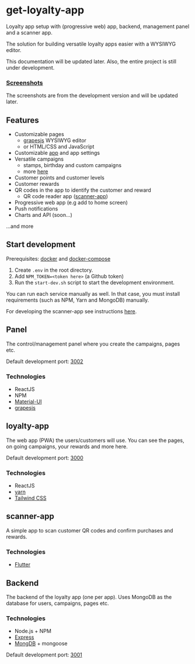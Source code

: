 # get-loyalty-app

Loyalty app setup with (progressive web) app, backend, management panel and a scanner app.

The solution for building versatile loyalty apps easier with a WYSIWYG editor.

This documentation will be updated later. Also, the entire project is still under development.

### [Screenshots](screenshots.md)
The screenshots are from the development version and will be updated later.

## Features

- Customizable pages
    - [grapesjs](https://grapesjs.com/) WYSIWYG editor
    - or HTML/CSS and JavaScript
- Customizable [app](../../loyalty-app) and app settings
- Versatile campaigns
    - stamps, birthday and custom campaigns
    - more [here](../../loyalty-campaigns)
- Customer points and customer levels
- Customer rewards
- QR codes in the app to identify the customer and reward
    - QR code reader app ([scanner-app](../scanner-app))
- Progressive web app (e.g add to home screen)
- Push notifications
- Charts and API (soon...)

...and more

## Start development

Prerequisites: [docker](https://docs.docker.com/engine/install/) and [docker-compose](https://docs.docker.com/compose/install/)

1. Create `.env` in the root directory.
2. Add `NPM_TOKEN=<token here>` (a Github token)
3. Run the `start-dev.sh` script to start the development environment.

You can run each service manually as well. In that case, you must install requirements (such as NPM, Yarn and MongoDB) manually.

For developing the scanner-app see instructions [here](/scanner-app/README.md).

## Panel

The control/management panel where you create the campaigns, pages etc.

Default development port: [3002](http://localhost:3002)

### Technologies

- ReactJS
- NPM
- [Material-UI](https://material-ui.com/)
- [grapesjs](https://grapesjs.com/)

## loyalty-app

The web app (PWA) the users/customers will use. You can see the pages, on going campaigns, your rewards and more here.

Default development port: [3000](http://localhost:3000)

### Technologies
- ReactJS
- [yarn](https://yarnpkg.com/)
- [Tailwind CSS](https://tailwindcss.com/)

## scanner-app

A simple app to scan customer QR codes and confirm purchases and rewards.

### Technologies
- [Flutter](https://flutter.dev/)

## Backend

The backend of the loyalty app (one per app). Uses MongoDB as the database for users, campaigns, pages etc.

### Technologies
- Node.js + NPM
- [Express](https://expressjs.com/)
- [MongDB](https://www.mongodb.com/) + mongoose

Default development port: [3001](http://localhost:3001)
